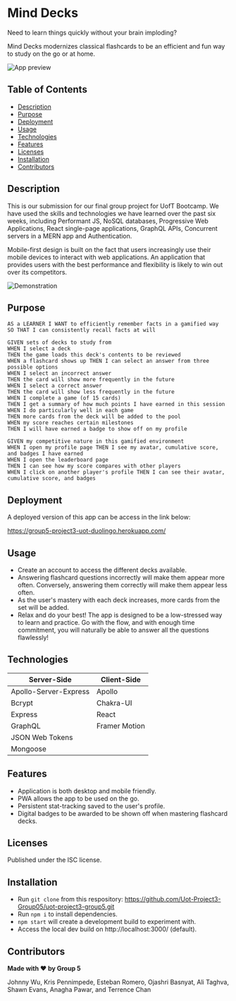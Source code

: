 # Mind Decks

Need to learn things quickly without your brain imploding?

Mind Decks modernizes classical flashcards to be an efficient and fun way to study on the go or at home.

![App preview](https://user-images.githubusercontent.com/11519585/119285344-d5a7b000-bc0f-11eb-9d5a-38ca27b08db5.png)

## Table of Contents

- [Description](#description)
- [Purpose](#purpose)
- [Deployment](#deployment)
- [Usage](#usage)
- [Technologies](#technologies)
- [Features](#features)
- [Licenses ](#licenses)
- [Installation](#installation)
- [Contributors](#contributors)

## Description

This is our submission for our final group project for UofT Bootcamp. We have used the skills and technologies we have learned over the past six weeks, including Performant JS, NoSQL databases, Progressive Web Applications, React single-page applications, GraphQL APIs, Concurrent servers in a MERN app and Authentication.

Mobile-first design is built on the fact that users increasingly use their mobile devices to interact with web applications. An application that provides users with the best performance and flexibility is likely to win out over its competitors.

![Demonstration](https://user-images.githubusercontent.com/11519585/119285613-6a121280-bc10-11eb-99d6-dda4f7362f9f.gif)

## Purpose

```
AS a LEARNER I WANT to efficiently remember facts in a gamified way
SO THAT I can consistently recall facts at will

GIVEN sets of decks to study from
WHEN I select a deck
THEN the game loads this deck's contents to be reviewed
WHEN a flashcard shows up THEN I can select an answer from three possible options
WHEN I select an incorrect answer
THEN the card will show more frequently in the future
WHEN I select a correct answer
THEN the card will show less frequently in the future
WHEN I complete a game (of 15 cards)
THEN I get a summary of how much points I have earned in this session WHEN I do particularly well in each game
THEN more cards from the deck will be added to the pool
WHEN my score reaches certain milestones
THEN I will have earned a badge to show off on my profile

GIVEN my competitive nature in this gamified environment
WHEN I open my profile page THEN I see my avatar, cumulative score, and badges I have earned
WHEN I open the leaderboard page
THEN I can see how my score compares with other players
WHEN I click on another player's profile THEN I can see their avatar, cumulative score, and badges
```

## Deployment

A deployed version of this app can be access in the link below:

https://group5-project3-uot-duolingo.herokuapp.com/

## Usage

- Create an account to access the different decks available.
- Answering flashcard questions incorrectly will make them appear more often. Conversely, answering them correctly will make them appear less often.
- As the user's mastery with each deck increases, more cards from the set will be added.
- Relax and do your best! The app is designed to be a low-stressed way to learn and practice. Go with the flow, and with enough time commitment, you will naturally be able to answer all the questions flawlessly!

## Technologies

| Server-Side           | Client-Side   |
| --------------------- | ------------- |
| Apollo-Server-Express | Apollo        |
| Bcrypt                | Chakra-UI     |
| Express               | React         |
| GraphQL               | Framer Motion |
| JSON Web Tokens       |               |
| Mongoose              |               |

## Features

- Application is both desktop and mobile friendly.
- PWA allows the app to be used on the go.
- Persistent stat-tracking saved to the user's profile.
- Digital badges to be awarded to be shown off when mastering flashcard decks.

## Licenses

Published under the ISC license.

## Installation

- Run `git clone` from this respository: https://github.com/Uot-Project3-Group05/uot-project3-group5.git
- Run `npm i` to install dependencies.
- `npm start` will create a development build to experiment with.
- Access the local dev build on http://localhost:3000/ (default).

## Contributors

**Made with ❤️ by Group 5**

Johnny Wu, Kris Pennimpede, Esteban Romero, Ojashri Basnyat, Ali Taghva, Shawn Evans, Anagha Pawar, and Terrence Chan

